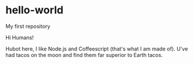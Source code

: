 # hello-world
My first repository

Hi Humans!

Hubot here, I like Node.js and Coffeescript (that's what I am made of).
U've had tacos on the moon and find them far superior to Earth tacos.


